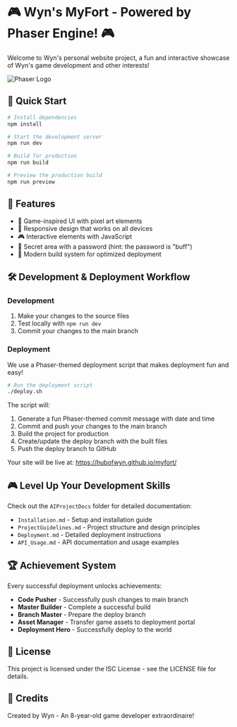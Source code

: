 # 🎮 Wyn's MyFort - Powered by Phaser Engine! 🎮

Welcome to Wyn's personal website project, a fun and interactive showcase of Wyn's game development and other interests!

![Phaser Logo](https://phaser.io/images/img.png)

## 🚀 Quick Start

```bash
# Install dependencies
npm install

# Start the development server
npm run dev

# Build for production
npm run build

# Preview the production build
npm run preview
```

## 🎯 Features

- 🎨 Game-inspired UI with pixel art elements
- 📱 Responsive design that works on all devices
- 🎮 Interactive elements with JavaScript
- 🔑 Secret area with a password (hint: the password is "buff")
- 🚀 Modern build system for optimized deployment

## 🛠️ Development & Deployment Workflow

### Development

1. Make your changes to the source files
2. Test locally with `npm run dev`
3. Commit your changes to the main branch

### Deployment

We use a Phaser-themed deployment script that makes deployment fun and easy!

```bash
# Run the deployment script
./deploy.sh
```

The script will:
1. Generate a fun Phaser-themed commit message with date and time
2. Commit and push your changes to the main branch
3. Build the project for production
4. Create/update the deploy branch with the built files
5. Push the deploy branch to GitHub

Your site will be live at: https://hubofwyn.github.io/myfort/

## 🎮 Level Up Your Development Skills

Check out the `AIProjectDocs` folder for detailed documentation:
- `Installation.md` - Setup and installation guide
- `ProjectGuidelines.md` - Project structure and design principles
- `Deployment.md` - Detailed deployment instructions
- `API_Usage.md` - API documentation and usage examples

## 🏆 Achievement System

Every successful deployment unlocks achievements:
- **Code Pusher** - Successfully push changes to main branch
- **Master Builder** - Complete a successful build
- **Branch Master** - Prepare the deploy branch
- **Asset Manager** - Transfer game assets to deployment portal
- **Deployment Hero** - Successfully deploy to the world

## 🎲 License

This project is licensed under the ISC License - see the LICENSE file for details.

## 🎯 Credits

Created by Wyn - An 8-year-old game developer extraordinaire!